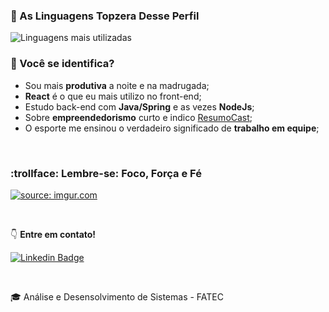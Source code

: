 ### :rainbow: As Linguagens Topzera Desse Perfil

<img src="https://github-readme-stats.vercel.app/api/top-langs/?username=biacoelho&layout=compact&theme=light&hide_border=true&cache_seconds=2000" title="Linguagens mais utilizadas" alt="Linguagens mais utilizadas" />

<br />


### :checkered_flag: Você se identifica?


- Sou mais **produtiva** a noite e na madrugada;
- **React** é o que eu mais utilizo no front-end;
- Estudo back-end com **Java/Spring** e as vezes **NodeJs**;
- Sobre **empreendedorismo** curto e indico <a href="https://www.youtube.com/ResumoCast" target="_blank" title="ResumoCast">ResumoCast</a>;
- O esporte me ensinou o verdadeiro significado de **trabalho em equipe**;

<br />

### :trollface: Lembre-se: Foco, Força e Fé

<a href="https://imgur.com/JcefkJX"><img src="https://i.imgur.com/JcefkJX.jpg" title="source: imgur.com" /></a>


<br />

:point_down: **Entre em contato!**

[![Linkedin Badge](https://img.shields.io/badge/-LinkedIn-blue?style=for-the-badge&logo=Linkedin&logoColor=white&link=https://www.linkedin.com/in/biacoelho)](https://www.linkedin.com/in/biacoelho)

<br />

:mortar_board: Análise e Desensolvimento de Sistemas - FATEC

